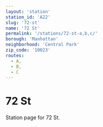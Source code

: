 ```yaml
---
layout: 'station'
station_id: 'A22'
slug: '72-st'
name: '72 St'
permalink: '/stations/72-st-a,b,c/'
borough: 'Manhattan'
neighborhood: 'Central Park'
zip_code: '10023'
routes:
  - A,
  - B,
  - C
---
```

# 72 St

Station page for 72 St.
